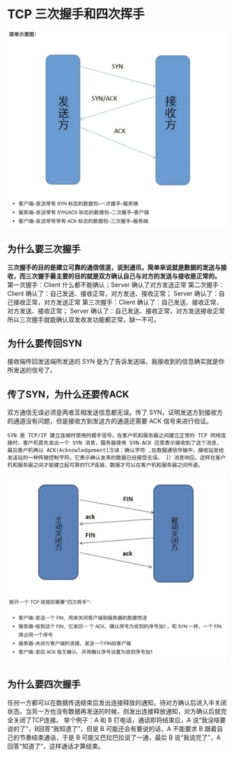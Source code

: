 # TCP 三次握手和四次挥手

![](../doc/三次握手.png)

## 为什么要三次握手
**三次握手的目的是建立可靠的通信信道，说到通讯，简单来说就是数据的发送与接收，而三次握手最主要的目的就是双方确认自己与对方的发送与接收是正常的。**
第一次握手：Client 什么都不能确认；Server 确认了对方发送正常
第二次握手：Client 确认了：自己发送、接收正常，对方发送、接收正常；	 			Server 确认了：自己接收正常，对方发送正常
第三次握手：Client 确认了：自己发送、接收正常，对方发送、接收正常；				Server 确认了：自己发送、接收正常，对方发送接收正常
所以三次握手就能确认双发收发功能都正常，缺一不可。

## 为什么要传回SYN
接收端传回发送端所发送的 SYN 是为了告诉发送端，我接收到的信息确实就是你所发送的信号了。

## 传了SYN，为什么还要传ACK
双方通信无误必须是两者互相发送信息都无误。传了 SYN，证明发送方到接收方的通道没有问题，但是接收方到发送方的通道还需要 ACK 信号来进行验证。
```
SYN 是 TCP/IP 建立连接时使用的握手信号。在客户机和服务器之间建立正常的 TCP 网络连接时，客户机首先发出一个 SYN 消息，服务器使用 SYN-ACK 应答表示接收到了这个消息，最后客户机再以 ACK(Acknowledgement[汉译：确认字符 ,在数据通信传输中，接收站发给发送站的一种传输控制字符。它表示确认发来的数据已经接受无误。 ]）消息响应。这样在客户机和服务器之间才能建立起可靠的TCP连接，数据才可以在客户机和服务器之间传递。
```


![](../doc/四次握手.png)

## 为什么要四次握手
任何一方都可以在数据传送结束后发出连接释放的通知，待对方确认后进入半关闭状态。当另一方也没有数据再发送的时候，则发出连接释放通知，对方确认后就完全关闭了TCP连接。
举个例子：A 和 B 打电话，通话即将结束后，A 说“我没啥要说的了”，B回答“我知道了”，但是 B 可能还会有要说的话，A 不能要求 B 跟着自己的节奏结束通话，于是 B 可能又巴拉巴拉说了一通，最后 B 说“我说完了”，A 回答“知道了”，这样通话才算结束。

